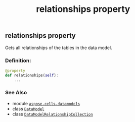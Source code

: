 ﻿---
title: relationships property
second_title: Aspose.Cells for Python via .NET API References
description: 
type: docs
weight: 30
url: /aspose.cells.datamodels/datamodel/relationships/
is_root: false
---

## relationships property


Gets all relationships of the tables in the data model.
### Definition:
```python
@property
def relationships(self):
    ...
```

### See Also
* module [`aspose.cells.datamodels`](../../)
* class [`DataModel`](/cells/python-net/aspose.cells.datamodels/datamodel)
* class [`DataModelRelationshipCollection`](/cells/python-net/aspose.cells.datamodels/datamodelrelationshipcollection)
